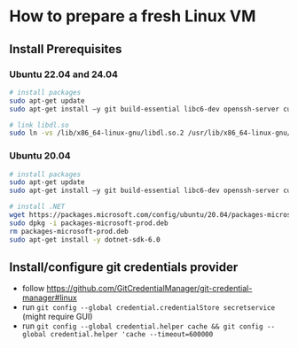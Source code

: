 # How to prepare a fresh Linux VM

## Install Prerequisites
### Ubuntu 22.04 and 24.04
```bash
# install packages
sudo apt-get update 
sudo apt-get install –y git build-essential libc6-dev openssh-server curl dotnet9 clang libelf-dev

# link libdl.so
sudo ln -vs /lib/x86_64-linux-gnu/libdl.so.2 /usr/lib/x86_64-linux-gnu/libdl.so
```

### Ubuntu 20.04
```bash
# install packages
sudo apt-get update 
sudo apt-get install –y git build-essential libc6-dev openssh-server curl 

# install .NET
wget https://packages.microsoft.com/config/ubuntu/20.04/packages-microsoft-prod.deb -O packages-microsoft-prod.deb
sudo dpkg -i packages-microsoft-prod.deb
rm packages-microsoft-prod.deb
sudo apt-get install -y dotnet-sdk-6.0 
```

## Install/configure git credentials provider

* follow https://github.com/GitCredentialManager/git-credential-manager#linux
* run `git config --global credential.credentialStore secretservice` (might require GUI)
* run `git config --global credential.helper cache && git config --global credential.helper 'cache --timeout=600000`